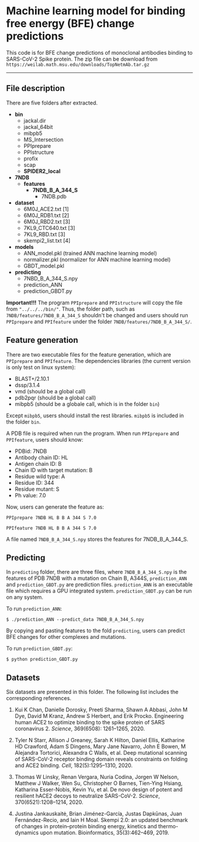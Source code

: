 # Machine learning model for binding free energy (BFE) change predictions
This code is for BFE change predictions of monoclonal antibodies binding to SARS-CoV-2 Spike protein. The zip file can be download from `https://weilab.math.msu.edu/downloads/TopNetmAb.tar.gz`
******
## File description
There are five folders after extracted. 
* **bin**
    * jackal.dir
    * jackal_64bit
    * mibpb5
    * MS_Intersection
    * PPIprepare
    * PPIstructure
    * profix
    * scap
    * **SPIDER2_local**
* **7NDB**
    * **features**
        * **7NDB_B_A_344_S**
            * 7NDB.pdb
* **dataset**
    * 6M0J_ACE2.txt [1]
    * 6M0J_RDB1.txt [2]
    * 6M0J_RBD2.txt [3]
    * 7KL9_CTC640.txt [3]
    * 7KL9_RBD.txt [3]
    * skempi2_list.txt [4]
* **models**
    * ANN_model.pkl (trained ANN machine learning model)
    * normalizer.pkl (normalizer for ANN machine learning model)
    * GBDT_model.pkl
* **predicting**
    * 7NBD_B_A_344_S.npy
    * prediction_ANN
    * prediction_GBDT.py

**Important!!!** The program `PPIprepare` and `PPIstructure` will copy the file from `"../../../bin/"`. Thus, the folder path, such as `7NDB/features/7NDB_B_A_344_S` shouldn't be changed and users should run `PPIprepare` and `PPIfeature` under the folder `7NDB/features/7NDB_B_A_344_S/`.

## Feature generation
There are two executable files for the feature generation, which are `PPIprepare` and `PPIfeature`.  The dependencies libraries (the current version is only test on linux system):

* BLAST+/2.10.1
* dssp/3.1.4
* vmd (should be a global call)
* pdb2pqr (should be a global call)
* mibpb5 (should be a globale call, which is in the folder `bin`)

Except `mibpb5`, users should install the rest libraries.
`mibpb5` is included in the folder `bin`.

A PDB file is required when run the program. When run `PPIprepare` and `PPIfeature`, users should know: 

* PDBid: 7NDB
* Antibody chain ID: HL
* Antigen chain ID: B
* Chain ID with target mutation: B
* Residue wild type: A
* Residue ID: 344
* Residue mutant: S
* Ph value: 7.0

Now, users can generate the feature as:

`PPIprepare 7NDB HL B B A 344 S 7.0`

`PPIfeature 7NDB HL B B A 344 S 7.0`

A file named `7NDB_B_A_344_S.npy` stores the features for 7NDB_B_A_344_S.

## Predicting
In `predicting` folder, there are three files, where `7NDB_B_A_344_S.npy` is the features of PDB 7NDB with a mutation on Chain B, A344S, `prediction_ANN` and `prediction_GBDT.py` are prediction files.
`prediction_ANN` is an executable file which requires a GPU integrated system. `prediction_GBDT.py` can be run on any system.

To run `prediction_ANN`:

`$ ./prediction_ANN --predict_data 7NDB_B_A_344_S.npy`

By copying and pasting features to the fold `predicting`, users can predict BFE changes for other complexes and mutations.

To run `prediction_GBDT.py`:

`$ python prediction_GBDT.py`
## Datasets
Six datasets are presented in this folder. The following list includes the corresponding references.
1. Kui K Chan, Danielle Dorosky, Preeti Sharma, Shawn A Abbasi, John M Dye, David M Kranz, Andrew S Herbert, and Erik Procko. Engineering human ACE2 to optimize binding to the spike protein of SARS coronavirus 2. *Science*, 369(6508): 1261–1265, 2020.

1. Tyler N Starr, Allison J Greaney, Sarah K Hilton, Daniel Ellis, Katharine HD Crawford, Adam S Dingens, Mary Jane Navarro, John E Bowen, M Alejandra Tortorici, Alexandra C Walls, et al. Deep mutational scanning of SARS-CoV-2 receptor binding domain reveals constraints on folding and ACE2 binding. *Cell*, 182(5):1295–1310, 2020.

1. Thomas W Linsky, Renan Vergara, Nuria Codina, Jorgen W Nelson, Matthew J Walker, Wen Su, Christopher O Barnes, Tien-Ying Hsiang, Katharina Esser-Nobis, Kevin Yu, et al. De novo design of potent and resilient hACE2 decoys to neutralize SARS-CoV-2. *Science*, 370(6521):1208–1214, 2020.

1. Justina Jankauskaitė, Brian Jiménez-Garcı́a, Justas Dapkūnas, Juan Fernández-Recio, and Iain H Moal.
Skempi 2.0: an updated benchmark of changes in protein–protein binding energy, kinetics and thermo-
dynamics upon mutation. Bioinformatics, 35(3):462–469, 2019.
